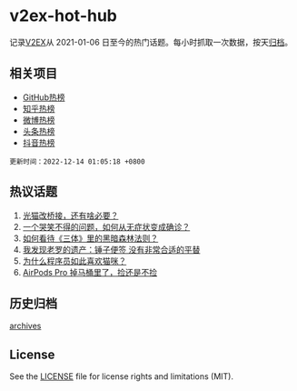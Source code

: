 # v2ex-hot-hub

 记录[V2EX](https://www.v2ex.com/)从 2021-01-06 日至今的热门话题。每小时抓取一次数据，按天[归档](archives)。
 
 ## 相关项目

- [GitHub热榜](https://github.com/lonnyzhang423/github-hot-hub)
- [知乎热榜](https://github.com/lonnyzhang423/zhihu-hot-hub)
- [微博热榜](https://github.com/lonnyzhang423/weibo-hot-hub)
- [头条热榜](https://github.com/lonnyzhang423/toutiao-hot-hub)
- [抖音热榜](https://github.com/lonnyzhang423/douyin-hot-hub)


 `更新时间：2022-12-14 01:05:18 +0800`

## 热议话题

1. [光猫改桥接，还有啥必要？](https://www.v2ex.com/t/902139)
1. [一个哭笑不得的问题，如何从无症状变成确诊？](https://www.v2ex.com/t/902098)
1. [如何看待《三体》里的黑暗森林法则？](https://www.v2ex.com/t/902223)
1. [我发现老罗的遗产：锤子便签 没有非常合适的平替](https://www.v2ex.com/t/902111)
1. [为什么程序员如此喜欢猫咪？](https://www.v2ex.com/t/902270)
1. [AirPods Pro 掉马桶里了，捡还是不捡](https://www.v2ex.com/t/902127)

## 历史归档

[archives](archives)

## License

See the [LICENSE](LICENSE) file for license rights and limitations (MIT).
